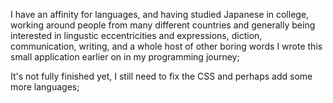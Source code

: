 I have an affinity for languages, and having studied Japanese in college, working around people from many different countries and generally being interested in lingustic eccentricities and expressions, diction, communication, writing, and a whole host of other boring words I wrote this small application earlier on in my programming journey;

It's not fully finished yet, I still need to fix the CSS and perhaps add some more languages;
